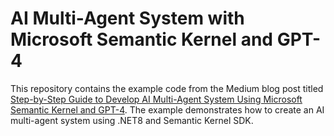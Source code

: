 # AI Multi-Agent System with Microsoft Semantic Kernel and GPT-4

This repository contains the example code from the Medium blog post titled [Step-by-Step Guide to Develop AI Multi-Agent System Using Microsoft Semantic Kernel and GPT-4](https://medium.com/@akshaykokane09/step-by-step-guide-to-develop-ai-multi-agent-system-using-microsoft-semantic-kernel-and-gpt-4o-f5991af40ea6). The example demonstrates how to create an AI multi-agent system using .NET8 and Semantic Kernel SDK. 
